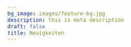 ```yaml
---
bg_image: images/feature-bg.jpg
description: this is meta description
draft: false
title: Neuigkeiten
---
```


